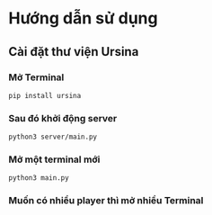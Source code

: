 # Hướng dẫn sử dụng
## Cài đặt thư viện Ursina 
### Mở Terminal
```
pip install ursina
```
### Sau đó khởi động server
```
python3 server/main.py
```
### Mở một terminal mới
```
python3 main.py
```
### Muốn có nhiều player thì mở nhiều Terminal